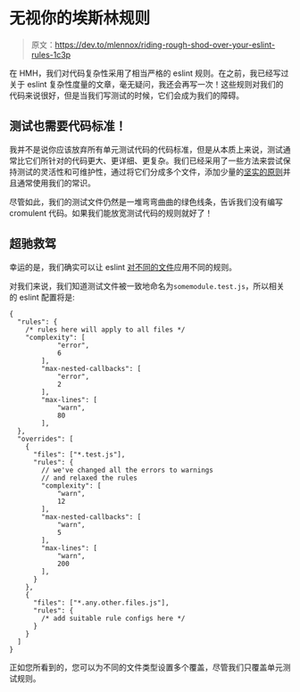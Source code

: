 # 无视你的埃斯林规则

> 原文：<https://dev.to/mlennox/riding-rough-shod-over-your-eslint-rules-1c3p>

在 HMH，我们对代码复杂性采用了相当严格的 eslint 规则。在之前，我已经写过关于 eslint 复杂性度量的文章，毫无疑问，我还会再写一次！这些规则对我们的代码来说很好，但是当我们写测试的时候，它们会成为我们的障碍。

## 测试也需要代码标准！

我并不是说你应该放弃所有单元测试代码的代码标准，但是从本质上来说，测试通常比它们所针对的代码更大、更详细、更复杂。我们已经采用了一些方法来尝试保持测试的灵活性和可维护性，通过将它们分成多个文件，添加少量的[坚实的原则](https://en.wikipedia.org/wiki/SOLID)并且通常使用我们的常识。

尽管如此，我们的测试文件仍然是一堆弯弯曲曲的绿色线条，告诉我们没有编写 cromulent 代码。如果我们能放宽测试代码的规则就好了！

## 超驰救驾

幸运的是，我们确实可以让 eslint [对不同的文件](https://eslint.org/docs/user-guide/configuring#disabling-rules-only-for-a-group-of-files)应用不同的规则。

对我们来说，我们知道测试文件被一致地命名为`somemodule.test.js`，所以相关的 eslint 配置将是:

```
{
  "rules": {
    /* rules here will apply to all files */
    "complexity": [
            "error",
            6
        ],
        "max-nested-callbacks": [
            "error",
            2
        ],
        "max-lines": [
            "warn",
            80
        ],
  },
  "overrides": [
    {
      "files": ["*.test.js"],
      "rules": {
        // we've changed all the errors to warnings
        // and relaxed the rules
        "complexity": [
            "warn",
            12
        ],
        "max-nested-callbacks": [
            "warn",
            5
        ],
        "max-lines": [
            "warn",
            200
        ],
      }
    },
    {
      "files": ["*.any.other.files.js"],
      "rules": {
        /* add suitable rule configs here */
      }
    }
  ]
} 
```

正如您所看到的，您可以为不同的文件类型设置多个覆盖，尽管我们只覆盖单元测试规则。